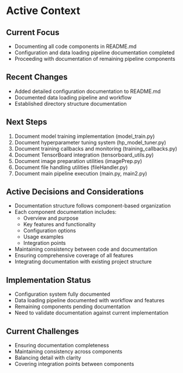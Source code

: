 # Active Context

## Current Focus
- Documenting all code components in README.md
- Configuration and data loading pipeline documentation completed
- Proceeding with documentation of remaining pipeline components

## Recent Changes
- Added detailed configuration documentation to README.md
- Documented data loading pipeline and workflow
- Established directory structure documentation

## Next Steps
1. Document model training implementation (model_train.py)
2. Document hyperparameter tuning system (hp_model_tuner.py)
3. Document training callbacks and monitoring (training_callbacks.py)
4. Document TensorBoard integration (tensorboard_utils.py)
5. Document image preparation utilities (imagePrep.py)
6. Document file handling utilities (fileHandler.py)
7. Document main pipeline execution (main.py, main2.py)

## Active Decisions and Considerations
- Documentation structure follows component-based organization
- Each component documentation includes:
  - Overview and purpose
  - Key features and functionality
  - Configuration options
  - Usage examples
  - Integration points
- Maintaining consistency between code and documentation
- Ensuring comprehensive coverage of all features
- Integrating documentation with existing project structure

## Implementation Status
- Configuration system fully documented
- Data loading pipeline documented with workflow and features
- Remaining components pending documentation
- Need to validate documentation against current implementation

## Current Challenges
- Ensuring documentation completeness
- Maintaining consistency across components
- Balancing detail with clarity
- Covering integration points between components
